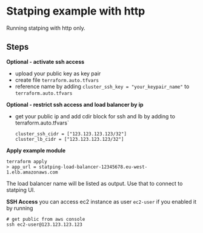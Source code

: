 # Statping example with http

Running statping with http only.

## Steps

**Optional - activate ssh access**
* upload your public key as key pair
* create file `terraform.auto.tfvars`
* reference name by adding `cluster_ssh_key = "your_keypair_name"` to `terraform.auto.tfvars`

**Optional - restrict ssh access and load balancer by ip**
* get your public ip and add cdir block for ssh and lb by adding to terraform.auto.tfvars`
    ```
    cluster_ssh_cidr = ["123.123.123.123/32"]
    cluster_lb_cidr = ["123.123.123.123/32"]
    ```

**Apply example module**
```
terraform apply
> app_url = statping-load-balancer-12345678.eu-west-1.elb.amazonaws.com
```
The load balancer name will be listed as output. Use that to connect to statping UI.

**SSH Access**
you can access ec2 instance as user `ec2-user` if you enabled it by running
```
# get public from aws console
ssh ec2-user@123.123.123.123
```
<!-- BEGINNING OF PRE-COMMIT-TERRAFORM DOCS HOOK -->
<!-- END OF PRE-COMMIT-TERRAFORM DOCS HOOK -->
